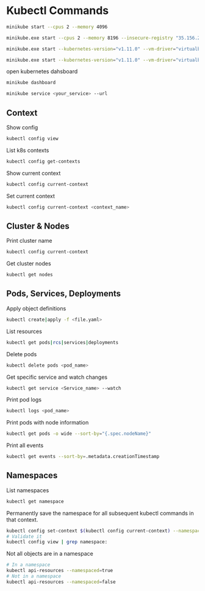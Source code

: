 # Kubectl Commands

```bash
minikube start --cpus 2 --memory 4096
```

```bash
minikube.exe start --cpus 2 --memory 8196 --insecure-registry "35.156.234.183"
```

```bash
minikube.exe start --kubernetes-version="v1.11.0" --vm-driver="virtualbox" --alsologtostderr
```

```bash
minikube.exe start --kubernetes-version="v1.11.0" --vm-driver="virtualbox" --alsologtostderr --insecure-registry "35.156.234.183"
```

open kubernetes dahsboard

```bash
minikube dashboard
```

```bash
minikube service <your_service> --url
```

## Context

Show config

```bash
kubectl config view
```

List k8s contexts

```bash
kubectl config get-contexts
```

Show current context

```bash
kubectl config current-context
```

Set current context

```bash
kubectl config current-context <context_name>
```

## Cluster & Nodes

Print cluster name

```bash
kubectl config current-context
```

Get cluster nodes

```bash
kubectl get nodes
```

## Pods, Services, Deployments

Apply object definitions

```bash
kubectl create|apply -f <file.yaml>
```

List resources

```bash
kubectl get pods|rcs|services|deployments
```

Delete pods

```bash
kubectl delete pods <pod_name>
```

Get specific service and watch changes

```bash
kubectl get service <Service_name> --watch
```

Print pod logs

```bash
kubectl logs <pod_name>
```

Print pods with node information

```bash
kubectl get pods -o wide --sort-by="{.spec.nodeName}"
```

Print all events

```bash
kubectl get events --sort-by=.metadata.creationTimestamp
```

## Namespaces

List namespaces

```bash
kubectl get namespace
```

Permanently save the namespace for all subsequent kubectl commands in that context.

```bash
kubectl config set-context $(kubectl config current-context) --namespace=<insert-namespace-name-here>
# Validate it
kubectl config view | grep namespace:
```

Not all objects are in a namespace

```bash
# In a namespace
kubectl api-resources --namespaced=true
# Not in a namespace
kubectl api-resources --namespaced=false
```